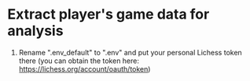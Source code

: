 # Extract player's game data for analysis


1. Rename ".env_default" to ".env" and put your personal Lichess token there (you can obtain the token here: https://lichess.org/account/oauth/token)

